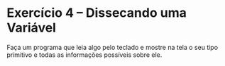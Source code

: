 # Exercício 4 – Dissecando uma Variável
 Faça um programa que leia algo pelo teclado e mostre na tela o seu tipo primitivo e todas as informações possíveis sobre ele.
